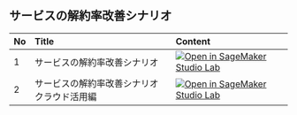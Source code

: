 ## サービスの解約率改善シナリオ

|No   |Title|Content|
|:----|:------|:----|
|1    |サービスの解約率改善シナリオ|[![Open in SageMaker Studio Lab](https://studiolab.sagemaker.aws/studiolab.svg)](https://studiolab.sagemaker.aws/import/github/aws-samples/aws-ml-enablement-handson/blob/main/notebooks/scenario_churn/customer_churn.ipynb)|
|2    |サービスの解約率改善シナリオ クラウド活用編|[![Open in SageMaker Studio Lab](https://studiolab.sagemaker.aws/studiolab.svg)](https://studiolab.sagemaker.aws/import/github/aws-samples/aws-ml-enablement-handson/blob/main/notebooks/scenario_churn/customer_churn_optional.ipynb)|
